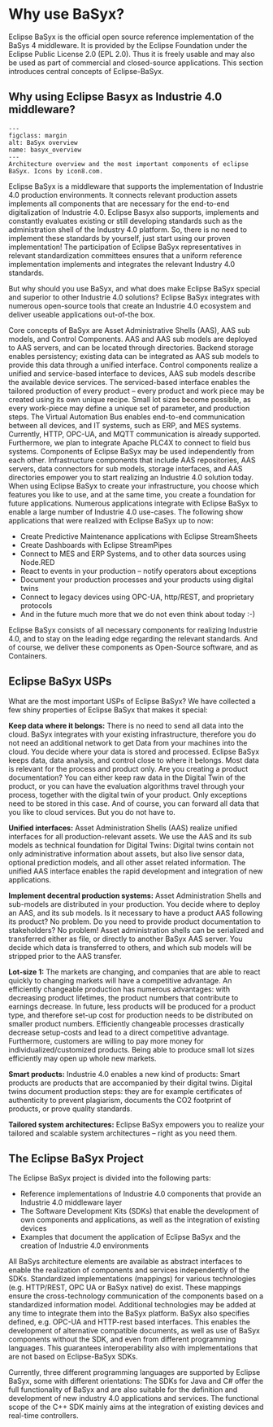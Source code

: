 # Why use BaSyx?

Eclipse BaSyx is the official open source reference implementation of the BaSys 4 middleware. It is provided by the Eclipse Foundation under the Eclipse Public License 2.0 (EPL 2.0). Thus it is freely usable and may also be used as part of commercial and closed-source applications. This section introduces central concepts of Eclipse-BaSyx.

## Why using Eclipse Basyx as Industrie 4.0 middleware?

```{figure} ./images/600px-BaSyx.overview.png
---
figclass: margin
alt: BaSyx overview
name: basyx_overview
---
Architecture overview and the most important components of eclipse BaSyx. Icons by icon8.com.
```

Eclipse BaSyx is a middleware that supports the implementation of Industrie 4.0 production environments. It connects relevant production assets implements all components that are necessary for the end-to-end digitalization of Industrie 4.0. Eclipse Basyx also supports, implements and constantly evaluates existing or still developing standards such as the administration shell of the Industry 4.0 platform. So, there is no need to implement these standards by yourself, just start using our proven implementation! The participation of Eclipse BaSyx representatives in relevant standardization committees ensures that a uniform reference implementation implements and integrates the relevant Industry 4.0 standards.

But why should you use BaSyx, and what does make Eclipse BaSyx special and superior to other Industrie 4.0 solutions? Eclipse BaSyx integrates with numerous open-source tools that create an Industrie 4.0 ecosystem and deliver useable applications out-of-the box.

Core concepts of BaSyx are Asset Administrative Shells (AAS), AAS sub models, and Control Components. AAS and AAS sub models are deployed to AAS servers, and can be located through directories. Backend storage enables persistency; existing data can be integrated as AAS sub models to provide this data through a unified interface. Control components realize a unified and service-based interface to devices, AAS sub models describe the available device services. The serviced-based interface enables the tailored production of every product – every product and work piece may be created using its own unique recipe. Small lot sizes become possible, as every work-piece may define a unique set of parameter, and production steps. The Virtual Automation Bus enables end-to-end communication between all devices, and IT systems, such as ERP, and MES systems. Currently, HTTP, OPC-UA, and MQTT communication is already supported. Furthermore, we plan to integrate Apache PLC4X to connect to field bus systems. Components of Eclipse BaSyx may be used independently from each other. Infrastructure components that include AAS repositories, AAS servers, data connectors for sub models, storage interfaces, and AAS directories empower you to start realizing an Industrie 4.0 solution today. When using Eclipse BaSyx to create your infrastructure, you choose which features you like to use, and at the same time, you create a foundation for future applications. Numerous applications integrate with Eclipse BaSyx to enable a large number of Industrie 4.0 use-cases. The following show applications that were realized with Eclipse BaSyx up to now:

- Create Predictive Maintenance applications with Eclipse StreamSheets
- Create Dashboards with Eclipse StreamPipes
- Connect to MES and ERP Systems, and to other data sources using Node.RED
- React to events in your production – notify operators about exceptions
- Document your production processes and your products using digital twins
- Connect to legacy devices using OPC-UA, http/REST, and proprietary protocols
- And in the future much more that we do not even think about today :-)

Eclipse BaSyx consists of all necessary components for realizing Industrie 4.0, and to stay on the leading edge regarding the relevant standards. And of course, we deliver these components as Open-Source software, and as Containers.

## Eclipse BaSyx USPs

What are the most important USPs of Eclipse BaSyx? We have collected a few shiny properties of Eclipse BaSyx that makes it special:

**Keep data where it belongs:** There is no need to send all data into the cloud. BaSyx integrates with your existing infrastructure, therefore you do not need an additional network to get Data from your machines into the cloud. You decide where your data is stored and processed. Eclipse BaSyx keeps data, data analysis, and control close to where it belongs. Most data is relevant for the process and product only. Are you creating a product documentation? You can either keep raw data in the Digital Twin of the product, or you can have the evaluation algorithms travel through your process, together with the digital twin of your product. Only exceptions need to be stored in this case. And of course, you can forward all data that you like to cloud services. But you do not have to.

**Unified interfaces:** Asset Administration Shells (AAS) realize unified interfaces for all production-relevant assets. We use the AAS and its sub models as technical foundation for Digital Twins: Digital twins contain not only administrative information about assets, but also live sensor data, optional prediction models, and all other asset related information. The unified AAS interface enables the rapid development and integration of new applications.

**Implement decentral production systems:** Asset Administration Shells and sub-models are distributed in your production. You decide where to deploy an AAS, and its sub models. Is it necessary to have a product AAS following its product? No problem. Do you need to provide product documentation to stakeholders? No problem! Asset administration shells can be serialized and transferred either as file, or directly to another BaSyx AAS server. You decide which data is transferred to others, and which sub models will be stripped prior to the AAS transfer.

**Lot-size 1:** The markets are changing, and companies that are able to react quickly to changing markets will have a competitive advantage. An efficiently changeable production has numerous advantages: with decreasing product lifetimes, the product numbers that contribute to earnings decrease. In future, less products will be produced for a product type, and therefore set-up cost for production needs to be distributed on smaller product numbers. Efficiently changeable processes drastically decrease setup-costs and lead to a direct competitive advantage. Furthermore, customers are willing to pay more money for individualized/customized products. Being able to produce small lot sizes efficiently may open up whole new markets.

**Smart products:** Industrie 4.0 enables a new kind of products: Smart products are products that are accompanied by their digital twins. Digital twins document production steps: they are for example certificates of authenticity to prevent plagiarism, documents the CO2 footprint of products, or prove quality standards.

**Tailored system architectures:** Eclipse BaSyx empowers you to realize your tailored and scalable system architectures – right as you need them.

## The Eclipse BaSyx Project

The Eclipse BaSyx project is divided into the following parts:

- Reference implementations of Industrie 4.0 components that provide an Industrie 4.0 middleware layer
- The Software Development Kits (SDKs) that enable the development of own components and applications, as well as the integration of existing devices
- Examples that document the application of Eclipse BaSyx and the creation of Industrie 4.0 environments

All BaSys architecture elements are available as abstract interfaces to enable the realization of components and services independently of the SDKs. Standardized implementations (mappings) for various technologies (e.g. HTTP/REST, OPC UA or BaSyx native) do exist. These mappings ensure the cross-technology communication of the components based on a standardized information model. Additional technologies may be added at any time to integrate them into the BaSyx platform. BaSyx also specifies defined, e.g. OPC-UA and HTTP-rest based interfaces. This enables the development of alternative compatible documents, as well as use of BaSyx components without the SDK, and even from different programming languages. This guarantees interoperability also with implementations that are not based on Eclipse-BaSyx SDKs.

Currently, three different programming languages are supported by Eclipse BaSyx, some with different orientations: The SDKs for Java and C# offer the full functionality of BaSyx and are also suitable for the definition and development of new industry 4.0 applications and services. The functional scope of the C++ SDK mainly aims at the integration of existing devices and real-time controllers.